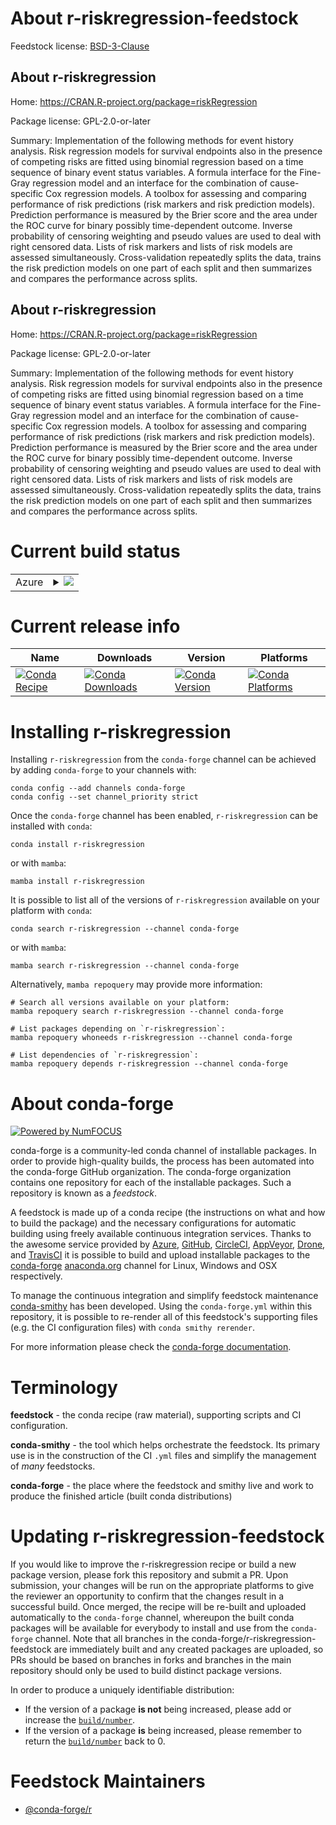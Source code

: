 About r-riskregression-feedstock
================================

Feedstock license: [BSD-3-Clause](https://github.com/conda-forge/r-riskregression-feedstock/blob/main/LICENSE.txt)


About r-riskregression
----------------------

Home: https://CRAN.R-project.org/package=riskRegression

Package license: GPL-2.0-or-later

Summary: Implementation of the following methods for event history analysis. Risk regression models for survival endpoints also in the presence of competing risks are fitted using binomial regression based on a time sequence of binary event status variables. A formula interface for the Fine-Gray regression model and an interface for the combination of cause-specific Cox regression models. A toolbox for assessing and comparing performance of risk predictions (risk markers and risk prediction models). Prediction performance is measured by the Brier score and the area under the ROC curve for binary possibly time-dependent outcome. Inverse probability of censoring weighting and pseudo values are used to deal with right censored data. Lists of risk markers and lists of risk models are assessed simultaneously. Cross-validation repeatedly splits the data, trains the risk prediction models on one part of each split and then summarizes and compares the performance across splits.

About r-riskregression
----------------------

Home: https://CRAN.R-project.org/package=riskRegression

Package license: GPL-2.0-or-later

Summary: Implementation of the following methods for event history analysis. Risk regression models for survival endpoints also in the presence of competing risks are fitted using binomial regression based on a time sequence of binary event status variables. A formula interface for the Fine-Gray regression model and an interface for the combination of cause-specific Cox regression models. A toolbox for assessing and comparing performance of risk predictions (risk markers and risk prediction models). Prediction performance is measured by the Brier score and the area under the ROC curve for binary possibly time-dependent outcome. Inverse probability of censoring weighting and pseudo values are used to deal with right censored data. Lists of risk markers and lists of risk models are assessed simultaneously. Cross-validation repeatedly splits the data, trains the risk prediction models on one part of each split and then summarizes and compares the performance across splits.

Current build status
====================


<table>
    
  <tr>
    <td>Azure</td>
    <td>
      <details>
        <summary>
          <a href="https://dev.azure.com/conda-forge/feedstock-builds/_build/latest?definitionId=11253&branchName=main">
            <img src="https://dev.azure.com/conda-forge/feedstock-builds/_apis/build/status/r-riskregression-feedstock?branchName=main">
          </a>
        </summary>
        <table>
          <thead><tr><th>Variant</th><th>Status</th></tr></thead>
          <tbody><tr>
              <td>linux_64_r_base4.2</td>
              <td>
                <a href="https://dev.azure.com/conda-forge/feedstock-builds/_build/latest?definitionId=11253&branchName=main">
                  <img src="https://dev.azure.com/conda-forge/feedstock-builds/_apis/build/status/r-riskregression-feedstock?branchName=main&jobName=linux&configuration=linux%20linux_64_r_base4.2" alt="variant">
                </a>
              </td>
            </tr><tr>
              <td>linux_64_r_base4.3</td>
              <td>
                <a href="https://dev.azure.com/conda-forge/feedstock-builds/_build/latest?definitionId=11253&branchName=main">
                  <img src="https://dev.azure.com/conda-forge/feedstock-builds/_apis/build/status/r-riskregression-feedstock?branchName=main&jobName=linux&configuration=linux%20linux_64_r_base4.3" alt="variant">
                </a>
              </td>
            </tr><tr>
              <td>osx_64_r_base4.2</td>
              <td>
                <a href="https://dev.azure.com/conda-forge/feedstock-builds/_build/latest?definitionId=11253&branchName=main">
                  <img src="https://dev.azure.com/conda-forge/feedstock-builds/_apis/build/status/r-riskregression-feedstock?branchName=main&jobName=osx&configuration=osx%20osx_64_r_base4.2" alt="variant">
                </a>
              </td>
            </tr><tr>
              <td>osx_64_r_base4.3</td>
              <td>
                <a href="https://dev.azure.com/conda-forge/feedstock-builds/_build/latest?definitionId=11253&branchName=main">
                  <img src="https://dev.azure.com/conda-forge/feedstock-builds/_apis/build/status/r-riskregression-feedstock?branchName=main&jobName=osx&configuration=osx%20osx_64_r_base4.3" alt="variant">
                </a>
              </td>
            </tr><tr>
              <td>win_64</td>
              <td>
                <a href="https://dev.azure.com/conda-forge/feedstock-builds/_build/latest?definitionId=11253&branchName=main">
                  <img src="https://dev.azure.com/conda-forge/feedstock-builds/_apis/build/status/r-riskregression-feedstock?branchName=main&jobName=win&configuration=win%20win_64_" alt="variant">
                </a>
              </td>
            </tr>
          </tbody>
        </table>
      </details>
    </td>
  </tr>
</table>

Current release info
====================

| Name | Downloads | Version | Platforms |
| --- | --- | --- | --- |
| [![Conda Recipe](https://img.shields.io/badge/recipe-r--riskregression-green.svg)](https://anaconda.org/conda-forge/r-riskregression) | [![Conda Downloads](https://img.shields.io/conda/dn/conda-forge/r-riskregression.svg)](https://anaconda.org/conda-forge/r-riskregression) | [![Conda Version](https://img.shields.io/conda/vn/conda-forge/r-riskregression.svg)](https://anaconda.org/conda-forge/r-riskregression) | [![Conda Platforms](https://img.shields.io/conda/pn/conda-forge/r-riskregression.svg)](https://anaconda.org/conda-forge/r-riskregression) |

Installing r-riskregression
===========================

Installing `r-riskregression` from the `conda-forge` channel can be achieved by adding `conda-forge` to your channels with:

```
conda config --add channels conda-forge
conda config --set channel_priority strict
```

Once the `conda-forge` channel has been enabled, `r-riskregression` can be installed with `conda`:

```
conda install r-riskregression
```

or with `mamba`:

```
mamba install r-riskregression
```

It is possible to list all of the versions of `r-riskregression` available on your platform with `conda`:

```
conda search r-riskregression --channel conda-forge
```

or with `mamba`:

```
mamba search r-riskregression --channel conda-forge
```

Alternatively, `mamba repoquery` may provide more information:

```
# Search all versions available on your platform:
mamba repoquery search r-riskregression --channel conda-forge

# List packages depending on `r-riskregression`:
mamba repoquery whoneeds r-riskregression --channel conda-forge

# List dependencies of `r-riskregression`:
mamba repoquery depends r-riskregression --channel conda-forge
```


About conda-forge
=================

[![Powered by
NumFOCUS](https://img.shields.io/badge/powered%20by-NumFOCUS-orange.svg?style=flat&colorA=E1523D&colorB=007D8A)](https://numfocus.org)

conda-forge is a community-led conda channel of installable packages.
In order to provide high-quality builds, the process has been automated into the
conda-forge GitHub organization. The conda-forge organization contains one repository
for each of the installable packages. Such a repository is known as a *feedstock*.

A feedstock is made up of a conda recipe (the instructions on what and how to build
the package) and the necessary configurations for automatic building using freely
available continuous integration services. Thanks to the awesome service provided by
[Azure](https://azure.microsoft.com/en-us/services/devops/), [GitHub](https://github.com/),
[CircleCI](https://circleci.com/), [AppVeyor](https://www.appveyor.com/),
[Drone](https://cloud.drone.io/welcome), and [TravisCI](https://travis-ci.com/)
it is possible to build and upload installable packages to the
[conda-forge](https://anaconda.org/conda-forge) [anaconda.org](https://anaconda.org/)
channel for Linux, Windows and OSX respectively.

To manage the continuous integration and simplify feedstock maintenance
[conda-smithy](https://github.com/conda-forge/conda-smithy) has been developed.
Using the ``conda-forge.yml`` within this repository, it is possible to re-render all of
this feedstock's supporting files (e.g. the CI configuration files) with ``conda smithy rerender``.

For more information please check the [conda-forge documentation](https://conda-forge.org/docs/).

Terminology
===========

**feedstock** - the conda recipe (raw material), supporting scripts and CI configuration.

**conda-smithy** - the tool which helps orchestrate the feedstock.
                   Its primary use is in the construction of the CI ``.yml`` files
                   and simplify the management of *many* feedstocks.

**conda-forge** - the place where the feedstock and smithy live and work to
                  produce the finished article (built conda distributions)


Updating r-riskregression-feedstock
===================================

If you would like to improve the r-riskregression recipe or build a new
package version, please fork this repository and submit a PR. Upon submission,
your changes will be run on the appropriate platforms to give the reviewer an
opportunity to confirm that the changes result in a successful build. Once
merged, the recipe will be re-built and uploaded automatically to the
`conda-forge` channel, whereupon the built conda packages will be available for
everybody to install and use from the `conda-forge` channel.
Note that all branches in the conda-forge/r-riskregression-feedstock are
immediately built and any created packages are uploaded, so PRs should be based
on branches in forks and branches in the main repository should only be used to
build distinct package versions.

In order to produce a uniquely identifiable distribution:
 * If the version of a package **is not** being increased, please add or increase
   the [``build/number``](https://docs.conda.io/projects/conda-build/en/latest/resources/define-metadata.html#build-number-and-string).
 * If the version of a package **is** being increased, please remember to return
   the [``build/number``](https://docs.conda.io/projects/conda-build/en/latest/resources/define-metadata.html#build-number-and-string)
   back to 0.

Feedstock Maintainers
=====================

* [@conda-forge/r](https://github.com/conda-forge/r/)

